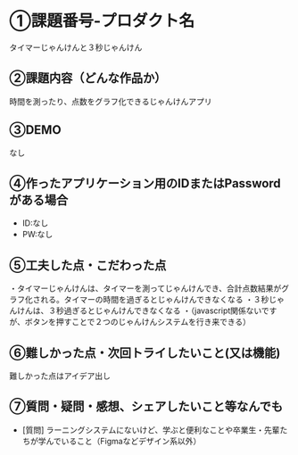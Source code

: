 # ①課題番号-プロダクト名

タイマーじゃんけんと３秒じゃんけん

## ②課題内容（どんな作品か）

時間を測ったり、点数をグラフ化できるじゃんけんアプリ

## ③DEMO

なし

## ④作ったアプリケーション用のIDまたはPasswordがある場合

- ID:なし
- PW:なし

## ⑤工夫した点・こだわった点

・タイマーじゃんけんは、タイマーを測ってじゃんけんでき、合計点数結果がグラフ化される。タイマーの時間を過ぎるとじゃんけんできなくなる
・３秒じゃんけんは、３秒過ぎるとじゃんけんできなくなる
・（javascript関係ないですが、ボタンを押すことで２つのじゃんけんシステムを行き来できる）

## ⑥難しかった点・次回トライしたいこと(又は機能)

難しかった点はアイデア出し

## ⑦質問・疑問・感想、シェアしたいこと等なんでも

- [質問]
  ラーニングシステムにないけど、学ぶと便利なことや卒業生・先輩たちが学んでいること（Figmaなどデザイン系以外）
